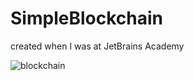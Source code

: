 # SimpleBlockchain

created when I was at JetBrains Academy

![blockchain](https://user-images.githubusercontent.com/107635322/235320266-81536db4-b72f-407f-9134-56443be47f42.gif)

